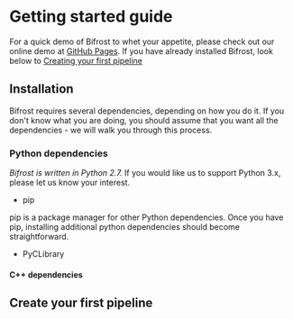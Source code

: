<!---
Currently using this book of tips : https://jacobian.org/writing/great-documentation/
-->

<!---
Should get a newbie up and running in about 30 minutes!
-->

# Getting started guide

For a quick demo of Bifrost to whet your appetite, please check out our online demo at [GitHub Pages](bifrost.github.io). If you have already installed Bifrost, look below to [Creating your first pipeline](#tutorial)

## Installation

Bifrost requires several dependencies, depending on how you do it. If you don't know what you are doing, you should assume that you want all the dependencies - we will walk you through this process.

### Python dependencies

*Bifrost is written in Python 2.7.* If you would like us to support Python 3.x, please let us know your interest.

- pip 

pip is a package manager for other Python dependencies. Once you have pip, installing additional python dependencies should become straightforward. 

- PyCLibrary

#### C++ dependencies

## <a name="tutorial">Create your first pipeline</a>